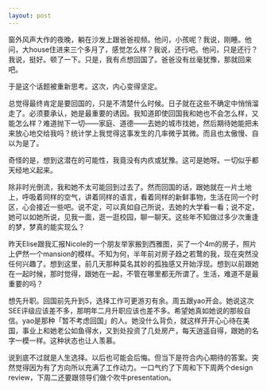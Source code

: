 ```yaml
---
layout: post
---
```


窗外风声大作的夜晚，躺在沙发上跟爸爸视频。他问，小孩呢？我说，刚睡。他问，大house住进来三个多月了，感觉怎么样？我说，还行吧。他问，只是还行？我说，挺好。顿了一下。只是，我有点想回国了。爸爸没有丝毫犹豫，那就回来吧。

于是这个话题被重新思考。这次，内心变得坚定。

总觉得最终肯定是要回国的，只是不清楚什么时候。日子就在这些不确定中悄悄溜走了。必须要承认，她是最重要的诱因。我知道即使回国我和她也不会怎么样，又能怎么样？难道抛下一切——家庭、道德——去她的城市找她，然后期待她能把未来放心地交给我吗？统计学上我觉得这事发生的几率微乎其微。而且也太傲慢、自以为是了。

奇怪的是，想到这潜在的可能性，我竟没有内疚或犹豫。这可是她呀。一切似乎都天经地义起来。

除非时光倒流，我和她不太可能回到过去了。然而回国的话，跟她就在一片土地上，呼吸着同样的空气，讲着同样的语言，看着同样的新鲜事物，生活在同一个时区，心会接近一些吧。说不定，可以真如自己所说，去她的大学看一看；说不定，她可以如她所说，见我一面，逛一逛校园，聊一聊天。这些年不知做过多少次重逢的梦，梦真的能实现么？

昨天Elise跟我汇报Nicole的一个朋友举家搬到西雅图，买了一个4m的房子，照片上俨然一个mansion的模样。不知为何，半年前对房子趋之若鹜的我，现在突然没任何兴趣了。想到这里，前几天那种莫名其妙的孤独感又开始浮现。想到以前跟她在一起时候，那时觉得，跟她在一起，不管在哪里都无所谓了。生活，难道不是最重要的吗？

想先升职。回国前先升到5，选择工作可更游刃有余。周五跟yao开会。她说这次SEE评级应该差不多，那明年二月升职应该也差不多。希望她真如她说的那般自信。yao是那种「暂不考虑回国」的人。她没什么背负，就这样开开心心待在美国，事业上和她老公如鱼得水，又到处投资了几处房产，每天逍遥自得，跟她的名字一模一样。这种状态也让人羡慕。

说到底不过就是人生选择。以后也可能会后悔。但当下是符合内心期待的答案。突然觉得因为有了方向所以充满了工作动力。一口气约了下周和下下周两个design review，下周二还要跟领导们做个吹牛presentation。